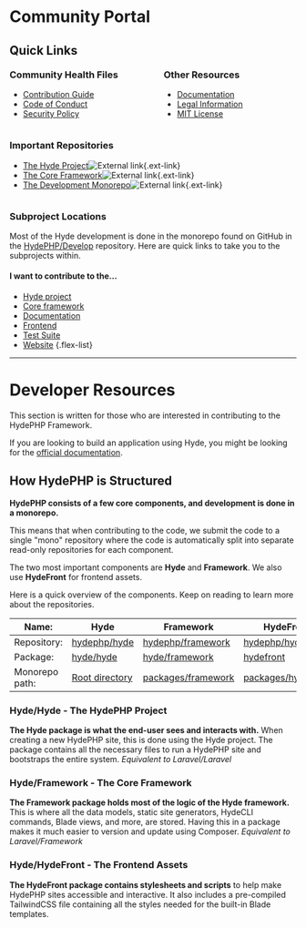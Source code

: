 # Community Portal

## Quick Links

<div style="display: flex; flex-wrap: wrap; margin: 0 -40px; margin-top: -20px;">

<div style="margin: 0 40px;">

### Community Health Files

- [Contribution Guide](contributing)
- [Code of Conduct](code-of-conduct)
- [Security Policy](security)

</div>

<div style="margin: 0 40px;">

### Other Resources

- [Documentation](docs)
- [Legal Information](legal)
- [MIT License](license)
  
</div>

<div style="margin: 0 40px;">

### Important Repositories

- [The Hyde Project](https://github.com/hydephp/hyde)![External link](media/external.svg "External link"){.ext-link}
- [The Core Framework](https://github.com/hydephp/framework)![External link](media/external.svg "External link"){.ext-link}
- [The Development Monorepo](https://github.com/hydephp/develop)![External link](media/external.svg "External link"){.ext-link}

</div>

</div>

### Subproject Locations

Most of the Hyde development is done in the monorepo found on GitHub in the [HydePHP/Develop](https://github.com/hydephp/develop) repository. Here are quick links to take you to the subprojects within.

#### I want to contribute to the...

- [Hyde project](https://github.com/hydephp/develop)
- [Core framework](https://github.com/hydephp/develop/tree/master/packages/framework)
- [Documentation](https://github.com/hydephp/develop/tree/master/docs)
- [Frontend](https://github.com/hydephp/develop/tree/master/packages/hydefront)
- [Test Suite](https://github.com/hydephp/develop/tree/master/tests)
- [Website](https://github.com/hydephp/hydephp.com)
{.flex-list}

---

<a id="developers"></a>

# Developer Resources

This section is written for those who are interested in contributing to the HydePHP Framework.

If you are looking to build an application using Hyde, you might be looking for the [official documentation](docs).

## How HydePHP is Structured

**HydePHP consists of a few core components, and development is done in a monorepo.**

This means that when contributing to the code, we submit the code to a single "mono" repository where the code is automatically split into separate read-only repositories for each component.

The two most important components are **Hyde** and **Framework**. We also use **HydeFront** for frontend assets.

Here is a quick overview of the components. Keep on reading to learn more about the repositories. 

| Name:                             | Hyde                                                  | Framework                                                                               | HydeFront                                                                               |
|-----------------------------------|-------------------------------------------------------|-----------------------------------------------------------------------------------------|-----------------------------------------------------------------------------------------|
| Repository:                       | [hydephp/hyde](https://github.com/hydephp/hyde)       | [hydephp/framework](https://github.com/hydephp/framework)                               | [hydephp/hydefront](https://github.com/hydephp/hydefront)                               |
| Package:                          | [hyde/hyde](https://packagist.org/packages/hyde/hyde) | [hyde/framework](https://packagist.org/packages/hyde/framework)                         | [hydefront](https://www.npmjs.com/package/hydefront)                                    |
| Monorepo path:                    | [Root directory](https://github.com/hydephp/develop/) | [packages/framework](https://github.com/hydephp/develop/tree/master/packages/framework) | [packages/hydefront](https://github.com/hydephp/develop/tree/master/packages/hydefront) |

### Hyde/Hyde - The HydePHP Project

**The Hyde package is what the end-user sees and interacts with.** When creating a new HydePHP site, this is done using the Hyde project. The package contains all the necessary files to run a HydePHP site and bootstraps the entire system. _Equivalent to Laravel/Laravel_

### Hyde/Framework - The Core Framework

**The Framework package holds most of the logic of the Hyde framework.** This is where all the data models, static site generators, HydeCLI commands, Blade views, and more, are stored. Having this in a package makes it much easier to version and update using Composer. _Equivalent to Laravel/Framework_

### Hyde/HydeFront - The Frontend Assets

**The HydeFront package contains stylesheets and scripts** to help make HydePHP sites accessible and interactive. It also includes a pre-compiled TailwindCSS file containing all the styles needed for the built-in Blade templates.
